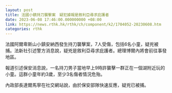 ```yaml
---
layout: post
title: 法國小鎮持刀襲擊案　疑犯據報是敘利亞尋求庇護者
date: 2023-06-08 17:46:00.000000000 +08:00
link: https://news.rthk.hk/rthk/ch/component/k2/1704052-20230608.htm
categories: rthk
---
```


法國阿爾卑斯山小鎮安納西發生持刀襲擊案，7人受傷，包括6名小童，疑兇被捕。法新社引述警方消息說，疑兇是敘利亞尋求庇護者。總理博爾內將會前往事發地區。

報道引述保安消息說，一名持刀男子當地早上9時許襲擊一群正在一個湖附近玩的小童。這群小童年約3歲，至少3名傷者情況危殆。

內政部長達爾馬寧在社交網站說，由於保安部隊快速反應，疑兇已被捕。
